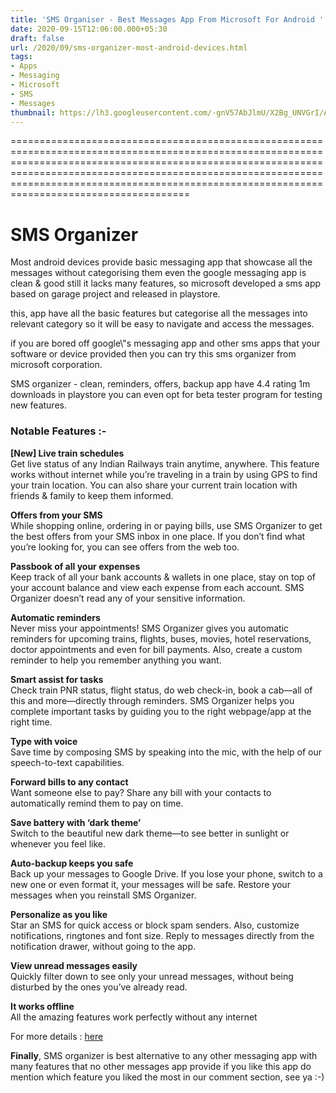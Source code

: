 ```yaml
---
title: 'SMS Organiser - Best Messages App From Microsoft For Android '
date: 2020-09-15T12:06:00.000+05:30
draft: false
url: /2020/09/sms-organizer-most-android-devices.html
tags: 
- Apps
- Messaging
- Microsoft
- SMS
- Messages
thumbnail: https://lh3.googleusercontent.com/-gnV57AbJlmU/X2Bg_UNVGrI/AAAAAAAABn8/NgDC4xNqWXUb8jABY9iB0yksAB9iu_ZMQCLcBGAsYHQ/s1600/1600151802488115-0.png
---
```



=============================================================================================================================================================================================================================================================================================================

SMS Organizer 
==============

Most android devices provide basic messaging app that showcase all the messages without categorising them even the google messaging app is clean & good still it lacks many features, so microsoft developed a sms app based on garage project and released in playstore.

this, app have all the basic features but categorise all the messages into relevant category so it will be easy to navigate and access the messages.

if you are bored off google\\"s messaging app and other sms apps that your software or device provided then you can try this sms organizer from microsoft corporation.

SMS organizer - clean, reminders, offers, backup app have 4.4 rating 1m downloads in playstore you can even opt for beta tester program for testing new features.

### Notable Features :-

**\[New\] Live train schedules**  
Get live status of any Indian Railways train anytime, anywhere. This feature works without internet while you’re traveling in a train by using GPS to find your train location. You can also share your current train location with friends & family to keep them informed.

**Offers from your SMS**  
While shopping online, ordering in or paying bills, use SMS Organizer to get the best offers from your SMS inbox in one place. If you don’t find what you’re looking for, you can see offers from the web too.

**Passbook of all your expenses**  
Keep track of all your bank accounts & wallets in one place, stay on top of your account balance and view each expense from each account. SMS Organizer doesn’t read any of your sensitive information.

**Automatic reminders**  
Never miss your appointments! SMS Organizer gives you automatic reminders for upcoming trains, flights, buses, movies, hotel reservations, doctor appointments and even for bill payments. Also, create a custom reminder to help you remember anything you want.

**Smart assist for tasks**  
Check train PNR status, flight status, do web check-in, book a cab—all of this and more—directly through reminders. SMS Organizer helps you complete important tasks by guiding you to the right webpage/app at the right time.

**Type with voice**  
Save time by composing SMS by speaking into the mic, with the help of our speech-to-text capabilities.

**Forward bills to any contact**  
Want someone else to pay? Share any bill with your contacts to automatically remind them to pay on time.

**Save battery with ‘dark theme’**  
Switch to the beautiful new dark theme—to see better in sunlight or whenever you feel like.

**Auto-backup keeps you safe**  
Back up your messages to Google Drive. If you lose your phone, switch to a new one or even format it, your messages will be safe. Restore your messages when you reinstall SMS Organizer.

**Personalize as you like**  
Star an SMS for quick access or block spam senders. Also, customize notifications, ringtones and font size. Reply to messages directly from the notification drawer, without going to the app.

**View unread messages easily**  
Quickly filter down to see only your unread messages, without being disturbed by the ones you’ve already read.

**It works offline**  
All the amazing features work perfectly without any internet

For more details : [here](https://play.google.com/store/apps/details?id=com.microsoft.android.smsorganizer) 

**Finally**, SMS organizer is best alternative to any other messaging app with many features that no other messages app provide if you like this app do mention which feature you liked the most in our comment section, see ya :-)